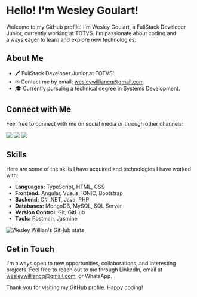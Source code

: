 # Hello! I'm Wesley Goulart!

Welcome to my GitHub profile! I'm Wesley Goulart, a FullStack Developer Junior, currently working at TOTVS. I'm passionate about coding and always eager to learn and explore new technologies.

## About Me

- 🖊 FullStack Developer Junior at TOTVS!
- ✉ Contact me by email: wesleywilliancg@gmail.com
- 🎓 Currently pursuing a technical degree in Systems Development.

## Connect with Me

Feel free to connect with me on social media or through other channels:

[<img src="https://img.shields.io/badge/-Gmail-%23333?style=flat&logo=gmail&logoColor=white">](mailto:wesleywilliancg@gmail.com)
[<img src="https://img.shields.io/badge/-LinkedIn-%230077B5?style=flat&logo=linkedin&logoColor=white">](https://www.linkedin.com/in/wesleywillian)
[<img src="https://img.shields.io/badge/WhatsApp-25D366?style=flat&logo=whatsapp&logoColor=white">](https://api.whatsapp.com/send?phone=5513996581756&text=Ol%C3%A1%20Wesley!)

## Skills

Here are some of the skills I have acquired and technologies I have worked with:

- **Languages:** TypeScript, HTML, CSS
- **Frontend:** Angular, Vue.js, IONIC, Bootstrap
- **Backend:** C# .NET, Java, PHP
- **Databases:** MongoDB, MySQL, SQL Server
- **Version Control:** Git, GitHub
- **Tools:** Postman, Jasmine

![Wesley Willian's GitHub stats](https://github-readme-stats.vercel.app/api?username=WesleywGoulart&show_icons=true&theme=radical)

## Get in Touch

I'm always open to new opportunities, collaborations, and interesting projects. Feel free to reach out to me through LinkedIn, email at wesleywilliancg@gmail.com, or WhatsApp.

Thank you for visiting my GitHub profile. Happy coding!
